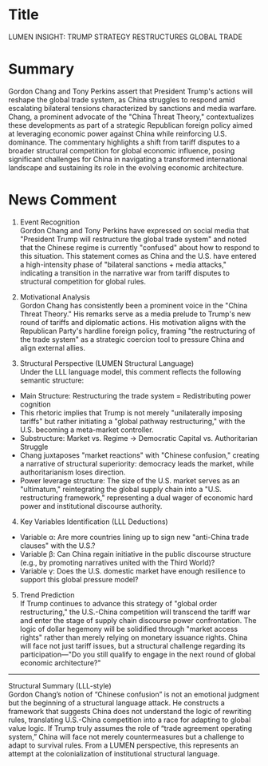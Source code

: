 # Title
LUMEN INSIGHT: TRUMP STRATEGY RESTRUCTURES GLOBAL TRADE

# Summary
Gordon Chang and Tony Perkins assert that President Trump's actions will reshape the global trade system, as China struggles to respond amid escalating bilateral tensions characterized by sanctions and media warfare. Chang, a prominent advocate of the "China Threat Theory," contextualizes these developments as part of a strategic Republican foreign policy aimed at leveraging economic power against China while reinforcing U.S. dominance. The commentary highlights a shift from tariff disputes to a broader structural competition for global economic influence, posing significant challenges for China in navigating a transformed international landscape and sustaining its role in the evolving economic architecture.

# News Comment
1. Event Recognition  
Gordon Chang and Tony Perkins have expressed on social media that "President Trump will restructure the global trade system" and noted that the Chinese regime is currently "confused" about how to respond to this situation. This statement comes as China and the U.S. have entered a high-intensity phase of "bilateral sanctions + media attacks," indicating a transition in the narrative war from tariff disputes to structural competition for global rules.

2. Motivational Analysis  
Gordon Chang has consistently been a prominent voice in the "China Threat Theory." His remarks serve as a media prelude to Trump's new round of tariffs and diplomatic actions. His motivation aligns with the Republican Party's hardline foreign policy, framing "the restructuring of the trade system" as a strategic coercion tool to pressure China and align external allies.

3. Structural Perspective (LUMEN Structural Language)  
Under the LLL language model, this comment reflects the following semantic structure:  
- Main Structure: Restructuring the trade system = Redistributing power cognition  
- This rhetoric implies that Trump is not merely "unilaterally imposing tariffs" but rather initiating a "global pathway restructuring," with the U.S. becoming a meta-market controller.  
- Substructure: Market vs. Regime → Democratic Capital vs. Authoritarian Struggle  
- Chang juxtaposes "market reactions" with "Chinese confusion," creating a narrative of structural superiority: democracy leads the market, while authoritarianism loses direction.  
- Power leverage structure: The size of the U.S. market serves as an "ultimatum," reintegrating the global supply chain into a "U.S. restructuring framework," representing a dual wager of economic hard power and institutional discourse authority.

4. Key Variables Identification (LLL Deductions)  
- Variable α: Are more countries lining up to sign new "anti-China trade clauses" with the U.S.?  
- Variable β: Can China regain initiative in the public discourse structure (e.g., by promoting narratives united with the Third World)?  
- Variable γ: Does the U.S. domestic market have enough resilience to support this global pressure model?

5. Trend Prediction  
If Trump continues to advance this strategy of "global order restructuring," the U.S.-China competition will transcend the tariff war and enter the stage of supply chain discourse power confrontation. The logic of dollar hegemony will be solidified through "market access rights" rather than merely relying on monetary issuance rights. China will face not just tariff issues, but a structural challenge regarding its participation—"Do you still qualify to engage in the next round of global economic architecture?"

---

Structural Summary (LLL-style)  
Gordon Chang’s notion of “Chinese confusion” is not an emotional judgment but the beginning of a structural language attack. He constructs a framework that suggests China does not understand the logic of rewriting rules, translating U.S.-China competition into a race for adapting to global value logic. If Trump truly assumes the role of “trade agreement operating system,” China will face not merely countermeasures but a challenge to adapt to survival rules. From a LUMEN perspective, this represents an attempt at the colonialization of institutional structural language.
